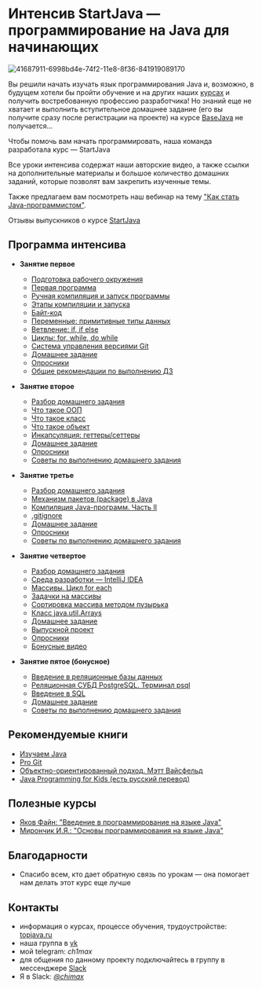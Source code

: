 # Интенсив StartJava — программирование на Java для начинающих

![41687911-6998bd4e-74f2-11e8-8f36-841919089170](https://user-images.githubusercontent.com/29703461/44985570-739f4c00-af89-11e8-9c9f-bfd22ffeecb5.jpg)

Вы решили начать изучать язык программирования Java и, возможно, в будущем хотели бы пройти обучение и на других наших [курсах](https://topjava.ru/) и получить востребованную профессию разработчика!
Но знаний еще не хватает и выполнить вступительное домашнее задание (его вы получите сразу после регистрации на проекте) на курсе [BaseJava](https://topjava.ru/basejava) не получается...

Чтобы помочь вам начать программировать, наша команда разработала курс — StartJava

Все уроки интенсива содержат наши авторские видео, а также ссылки на дополнительные материалы и большое количество домашних заданий, которые позволят вам закрепить изученные темы.

Также предлагаем вам посмотреть наш вебинар на тему ["Как стать Java-программистом"](https://vk.com/wall-18505771_829).

Отзывы выпускников о курсе [StartJava](https://vk.com/topic-18505771_38447031)

## Программа интенсива
- **Занятие первое**
  - [Подготовка рабочего окружения](https://github.com/ichimax/startjava/blob/master/lesson%201.md#-1-подготовка-рабочего-окружения)
  - [Первая программа](https://github.com/ichimax/startjava/blob/master/lesson%201.md#-2-первая-программа)
  - [Ручная компиляция и запуск программы](https://github.com/ichimax/startjava/blob/master/lesson%201.md#-3-Ручная-компиляция-и-запуск-программы)
  - [Этапы компиляции и запуска](https://github.com/ichimax/startjava/blob/master/lesson%201.md#4-этапы-компиляции-и-запуска)
  - [Байт-код](https://github.com/ichimax/startjava/blob/master/lesson%201.md#-5-байт-код)
  - [Переменные: примитивные типы данных](https://github.com/ichimax/startjava/blob/master/lesson%201.md#-6-Переменные-примитивные-типы-данных)
  - [Ветвление: if, if else](https://github.com/ichimax/startjava/blob/master/lesson%201.md#-7-Ветвление-if-if-else)
  - [Циклы: for, while, do while](https://github.com/ichimax/startjava/blob/master/lesson%201.md#-8-Циклы-for-while-do-while)
  - [Система управления версиями Git](https://github.com/ichimax/startjava/blob/master/lesson%201.md#-9-Система-управления-версиями-git)
  - [Домашнее задание](https://github.com/ichimax/startjava/blob/master/lesson%201.md#-10-домашнее-задание)
  - [Опросники](https://github.com/ichimax/startjava/blob/master/lesson%201.md#11)
  - [Общие рекомендации по выполнению ДЗ](https://github.com/ichimax/startjava/blob/master/lesson%201.md#12)
  
- **Занятие второе**
  - [Разбор домашнего задания](https://github.com/ichimax/startjava/blob/master/lesson%202.md#Разбор-домашнего-задания)
  - [Что такое ООП](https://github.com/ichimax/startjava/blob/master/lesson%202.md#-1-Что-такое-ООП)
  - [Что такое класс](https://github.com/ichimax/startjava/blob/master/lesson%202.md#-2-Что-такое-класс)
  - [Что такое объект](https://github.com/ichimax/startjava/blob/master/lesson%202.md#-3-Что-такое-объект)
  - [Инкапсуляция: геттеры/сеттеры](https://github.com/ichimax/startjava/blob/master/lesson%202.md#-4-Инкапсуляция-геттерысеттеры)
  - [Домашнее задание](https://github.com/ichimax/startjava/blob/master/lesson%202.md#6-Домашнее-задание)
  - [Опросники](https://github.com/ichimax/startjava/blob/master/lesson%202.md#7)
  - [Советы по выполнению домашнего задания](https://github.com/ichimax/startjava/blob/master/lesson%202.md#8)
  
- **Занятие третье**
  - [Разбор домашнего задания](https://github.com/ichimax/startjava/blob/master/lesson%203.md#Разбор-домашнего-задания)
  - [Механизм пакетов (package) в Java](https://github.com/ichimax/startjava/blob/master/lesson%203.md#-1-Механизм-пакетов-package-в-java)
  - [Компиляция Java-программ. Часть II](https://github.com/ichimax/startjava/blob/master/lesson%203.md#-2-Компиляция-java-программ-Часть-ii)
  - [.gitignore](https://github.com/ichimax/startjava/blob/master/lesson%203.md#-3-gitignore)
  - [Домашнее задание](https://github.com/ichimax/startjava/blob/master/lesson%203.md#5-Домашнее-задание)
  - [Опросники](https://github.com/ichimax/startjava/blob/master/lesson%203.md#6)
  - [Советы по выполнению домашнего задания](https://github.com/ichimax/startjava/blob/master/lesson%203.md#7)
  
- **Занятие четвертое**
  - [Разбор домашнего задания](https://github.com/ichimax/startjava/blob/master/lesson%204.md#Разбор-домашнего-задания)
  - [Среда разработки — IntelliJ IDEA](https://github.com/ichimax/startjava/blob/master/lesson%204.md#-1-Среда-разработки--intellij-idea)
  - [Массивы. Цикл for each](https://github.com/ichimax/startjava/blob/master/lesson%204.md#-2-Массивы-Цикл-for-each)
  - [Задачки на массивы](https://github.com/ichimax/startjava/blob/master/lesson%204.md#-3-Задачки-на-массивы)
  - [Сортировка массива методом пузырька](https://github.com/ichimax/startjava/blob/master/lesson%204.md#4-Сортировка-массива-методом-пузырька)
  - [Класс java.util.Arrays](https://github.com/ichimax/startjava/blob/master/lesson%204.md#5-Класс-javautilarrays)
  - [Домашнее задание](https://github.com/ichimax/startjava/blob/master/lesson%204.md#6-Домашнее-задание)
  - [Выпускной проект](https://github.com/ichimax/startjava/blob/master/lesson%204.md#7)
  - [Опросники](https://github.com/ichimax/startjava/blob/master/lesson%204.md#8)
  - [Бонусные видео](https://github.com/ichimax/startjava/blob/master/lesson%204.md#9)
  
- **Занятие пятое (бонусное)**
   - [Введение в реляционные базы данных](https://github.com/ichimax/startjava/blob/master/lesson%205.md#-1-Введение-в-реляционные-базы-данных)
   - [Реляционная СУБД PostgreSQL. Терминал psql](https://github.com/ichimax/startjava/blob/master/lesson%205.md#-2-Реляционная-СУБД-postgresql-Терминал-psql)
   - [Введение в SQL](https://github.com/ichimax/startjava/blob/master/lesson%205.md#-3-Введение-в-sql)
   - [Домашнее задание](https://github.com/ichimax/startjava/blob/master/lesson%205.md#4-Домашнее-задание)
   - [Советы по выполнению домашнего задания](https://github.com/ichimax/startjava/blob/master/lesson%205.md#5-советы-по-выполнению-домашнего-задания)

## Рекомендуемые книги
 - [Изучаем Java](https://www.ozon.ru/context/detail/id/7821666/)
 - [Pro Git](https://git-scm.com/book/ru/v2)
 - [Объектно-ориентированный подход. Мэтт Вайсфельд](https://www.ozon.ru/product/obektno-orientirovannyy-podhod-vaysfeld-mett-vaysfeld-mett-211432428)
 - [Java Programming for Kids (есть русский перевод)](http://myflex.org/books/java4kids/java4kids.htm)
 
## Полезные курсы
 - [Яков Файн: "Введение в программирование на языке Java"](https://www.youtube.com/playlist?list=PLkKunJj_bZefB1_hhS68092rbF4HFtKjW)
 - [Мирончик И.Я.: "Основы программирования на языке Java"](https://www.youtube.com/playlist?list=PL4535B9D2F8203AC7)
 
## Благодарности
 - Спасибо всем, кто дает обратную связь по урокам — она помогает нам делать этот курс еще лучше
 
 ## Контакты
 - информация о курсах, процессе обучения, трудоустройстве: [topjava.ru](https://topjava.ru/)
 - наша группа в [vk](https://vk.com/topjavaru)
 - мой telegram: *ch1max*
 - для общения по данному проекту подключайтесь в группу в мессенджере [Slack](https://join.slack.com/t/startjava/shared_invite/enQtMjk1ODAxNjgzMjY1LTI5YzU0MTFkYmFkNjBmNjAyMTUyYzk0ZGZiMDQ0YjlhZjE5OGZhNzcyMGU4N2Q4ZWMxY2I0NzVlNzkyZDBiMDA)
 - Я в Slack: [*@chimax*](https://startjava.slack.com/messages/@chimax)
